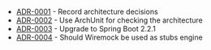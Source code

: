 



<!-- adrlog -->

- [ADR-0001](0001-record-architecture-decisions.md) - Record architecture decisions
- [ADR-0002](0002-use-archunit-for-checking-the-architecture.md) - Use ArchUnit for checking the architecture
- [ADR-0003](0003-upgrade-to-spring-boot-2-2-1.md) - Upgrade to Spring Boot 2.2.1
- [ADR-0004](0004-should-wiremock-be-used-as-stubs-engine.md) - Should Wiremock be used as stubs engine

<!-- adrlogstop -->
